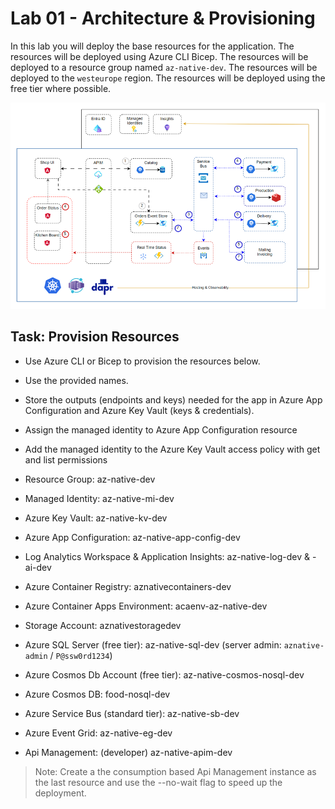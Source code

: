 # Lab 01 - Architecture & Provisioning

In this lab you will deploy the base resources for the application. The resources will be deployed using Azure CLI Bicep. The resources will be deployed to a resource group named `az-native-dev`. The resources will be deployed to the `westeurope` region. The resources will be deployed using the free tier where possible.

![architecture](_images/app.png)

## Task: Provision Resources

- Use Azure CLI or Bicep to provision the resources below. 
- Use the provided names. 
- Store the outputs (endpoints and keys) needed for the app in Azure App Configuration and Azure Key Vault (keys & credentials).
- Assign the managed identity to Azure App Configuration resource
- Add the managed identity to the Azure Key Vault access policy with get and list permissions

- Resource Group: az-native-dev
- Managed Identity: az-native-mi-dev
- Azure Key Vault: az-native-kv-dev
- Azure App Configuration: az-native-app-config-dev
- Log Analytics Workspace & Application Insights: az-native-log-dev & -ai-dev
- Azure Container Registry: aznativecontainers-dev
- Azure Container Apps Environment: acaenv-az-native-dev
- Storage Account: aznativestoragedev
- Azure SQL Server (free tier): az-native-sql-dev (server admin: `aznative-admin` / `P@ssw0rd1234`)
- Azure Cosmos Db Account (free tier): az-native-cosmos-nosql-dev
- Azure Cosmos DB: food-nosql-dev
- Azure Service Bus (standard tier): az-native-sb-dev
- Azure Event Grid: az-native-eg-dev
- Api Management: (developer) az-native-apim-dev

>Note: Create a the consumption based Api Management instance as the last resource and use the --no-wait flag to speed up the deployment.